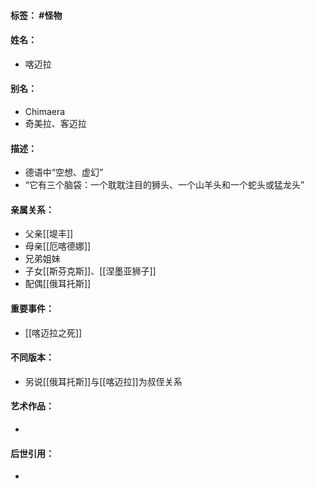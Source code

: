 #### 标签： #怪物
#### 姓名：
- 喀迈拉
#### 别名：
- Chimaera
- 奇美拉、客迈拉
#### 描述：
- 德语中“空想、虚幻”
- “它有三个脑袋：一个耽耽注目的狮头、一个山羊头和一个蛇头或猛龙头”
#### 亲属关系：
- 父亲[[堤丰]]
- 母亲[[厄喀德娜]]
- 兄弟姐妹
- 子女[[斯芬克斯]]、[[涅墨亚狮子]]
- 配偶[[俄耳托斯]]
#### 重要事件：
- [[喀迈拉之死]]
#### 不同版本：
- 另说[[俄耳托斯]]与[[喀迈拉]]为叔侄关系
#### 艺术作品：
- 
#### 后世引用：
- 